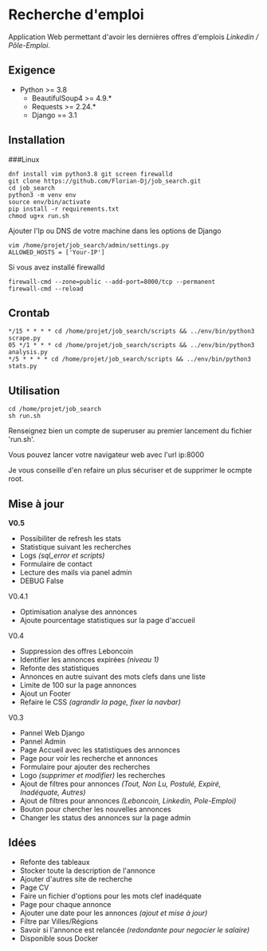 # Recherche d'emploi
Application Web permettant d'avoir les dernières offres d'emplois *Linkedin / Pôle-Emploi*.

## Exigence
- Python >= 3.8
    - BeautifulSoup4 >= 4.9.*
    - Requests >= 2.24.*
    - Django == 3.1

## Installation

###Linux
```
dnf install vim python3.8 git screen firewalld
git clone https://github.com/Florian-Dj/job_search.git
cd job_search
python3 -m venv env
source env/bin/activate
pip install -r requirements.txt
chmod ug+x run.sh
```
Ajouter l'Ip ou DNS de votre machine dans les options de Django
```
vim /home/projet/job_search/admin/settings.py
ALLOWED_HOSTS = ['Your-IP']
```
Si vous avez installé firewalld
```
firewall-cmd --zone=public --add-port=8000/tcp --permanent
firewall-cmd --reload
```

## Crontab
```
*/15 * * * * cd /home/projet/job_search/scripts && ../env/bin/python3 scrape.py
05 */1 * * * cd /home/projet/job_search/scripts && ../env/bin/python3 analysis.py
*/5 * * * * cd /home/projet/job_search/scripts && ../env/bin/python3 stats.py
```

## Utilisation
```
cd /home/projet/job_search
sh run.sh
```

Renseignez bien un compte de superuser au premier lancement du fichier 'run.sh'.

Vous pouvez lancer votre navigateur web avec l'url ip:8000

Je vous conseille d'en refaire un plus sécuriser et de supprimer le ocmpte root.

## Mise à jour
**V0.5**
- Possibiliter de refresh les stats
- Statistique suivant les recherches
- Logs *(sql_error et scripts)*
- Formulaire de contact
- Lecture des mails via panel admin
- DEBUG False

V0.4.1
- Optimisation analyse des annonces
- Ajoute pourcentage statistiques sur la page d'accueil

V0.4
- Suppression des offres Leboncoin
- Identifier les annonces expirées *(niveau 1)*
- Refonte des statistiques
- Annonces en autre suivant des mots clefs dans une liste
- Limite de 100 sur la page annonces
- Ajout un Footer
- Refaire le CSS *(agrandir la page, fixer la navbar)*

V0.3
- Pannel Web Django
- Pannel Admin
- Page Accueil avec les statistiques des annonces
- Page pour voir les recherche et annonces
- Formulaire pour ajouter des recherches
- Logo *(supprimer et modifier)* les recherches
- Ajout de filtres pour annonces  *(Tout, Non Lu, Postulé, Expiré, Inadéquate, Autres)*
- Ajout de filtres pour annonces *(Leboncoin, Linkedin, Pole-Emploi)*
- Bouton pour chercher les nouvelles annonces
- Changer les status des annonces sur la page admin

## Idées
- Refonte des tableaux
- Stocker toute la description de l'annonce
- Ajouter d'autres site de recherche
- Page CV
- Faire un fichier d'options pour les mots clef inadéquate
- Page pour chaque annonce
- Ajouter une date pour les annonces *(ajout et mise à jour)*
- Filtre par Villes/Régions
- Savoir si l'annonce est relancée *(redondante pour negocier le salaire)*
- Disponible sous Docker
